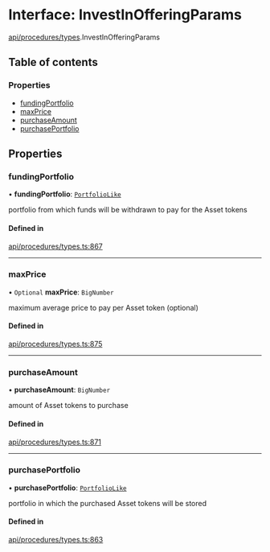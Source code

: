 # Interface: InvestInOfferingParams

[api/procedures/types](../wiki/api.procedures.types).InvestInOfferingParams

## Table of contents

### Properties

- [fundingPortfolio](../wiki/api.procedures.types.InvestInOfferingParams#fundingportfolio)
- [maxPrice](../wiki/api.procedures.types.InvestInOfferingParams#maxprice)
- [purchaseAmount](../wiki/api.procedures.types.InvestInOfferingParams#purchaseamount)
- [purchasePortfolio](../wiki/api.procedures.types.InvestInOfferingParams#purchaseportfolio)

## Properties

### fundingPortfolio

• **fundingPortfolio**: [`PortfolioLike`](../wiki/types#portfoliolike)

portfolio from which funds will be withdrawn to pay for the Asset tokens

#### Defined in

[api/procedures/types.ts:867](https://github.com/PolymeshAssociation/polymesh-sdk/blob/e978aefd/src/api/procedures/types.ts#L867)

___

### maxPrice

• `Optional` **maxPrice**: `BigNumber`

maximum average price to pay per Asset token (optional)

#### Defined in

[api/procedures/types.ts:875](https://github.com/PolymeshAssociation/polymesh-sdk/blob/e978aefd/src/api/procedures/types.ts#L875)

___

### purchaseAmount

• **purchaseAmount**: `BigNumber`

amount of Asset tokens to purchase

#### Defined in

[api/procedures/types.ts:871](https://github.com/PolymeshAssociation/polymesh-sdk/blob/e978aefd/src/api/procedures/types.ts#L871)

___

### purchasePortfolio

• **purchasePortfolio**: [`PortfolioLike`](../wiki/types#portfoliolike)

portfolio in which the purchased Asset tokens will be stored

#### Defined in

[api/procedures/types.ts:863](https://github.com/PolymeshAssociation/polymesh-sdk/blob/e978aefd/src/api/procedures/types.ts#L863)
